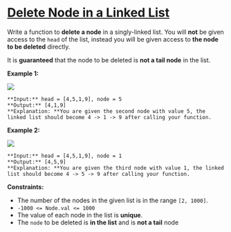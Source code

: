 # [Delete Node in a Linked List](https://leetcode.com/problems/delete-node-in-a-linked-list/)

Write a function to **delete a node** in a singly-linked list. You will **not** be given access to the `head` of the list, instead you will be given access to **the node to be deleted** directly.

It is **guaranteed** that the node to be deleted is **not a tail node** in the list.

**Example 1:**

![](https://assets.leetcode.com/uploads/2020/09/01/node1.jpg)

```
**Input:** head = [4,5,1,9], node = 5
**Output:** [4,1,9]
**Explanation: **You are given the second node with value 5, the linked list should become 4 -> 1 -> 9 after calling your function.

```

**Example 2:**

![](https://assets.leetcode.com/uploads/2020/09/01/node2.jpg)

```
**Input:** head = [4,5,1,9], node = 1
**Output:** [4,5,9]
**Explanation: **You are given the third node with value 1, the linked list should become 4 -> 5 -> 9 after calling your function.

```

**Constraints:**

- The number of the nodes in the given list is in the range `[2, 1000]`.
- `-1000 <= Node.val <= 1000`
- The value of each node in the list is **unique**.
- The `node` to be deleted is **in the list** and is **not a tail** node
